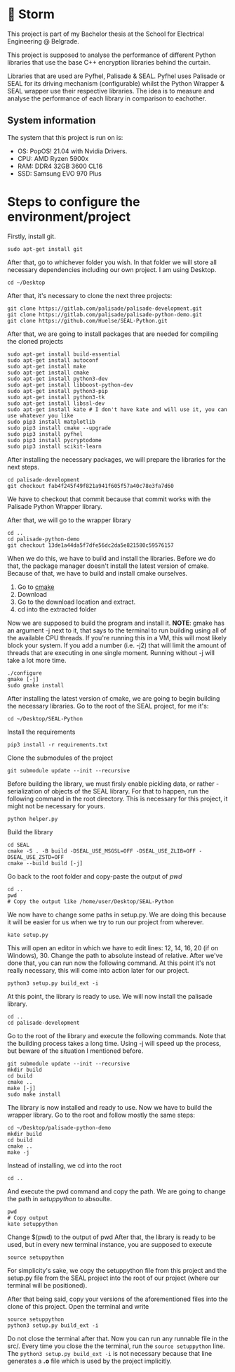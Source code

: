 # 💩 Storm
This project is part of my Bachelor thesis at the School for Electrical Engineering @ Belgrade. 

This project is supposed to analyse the performance of different Python libraries that use the base C++ encryption libraries behind the curtain. 

Libraries that are used are Pyfhel, Palisade & SEAL. Pyfhel uses Palisade or SEAL for its driving mechanism (configurable) whilst the Python Wrapper & SEAL wrapper use their respective libraries.
The idea is to measure and analyse the performance of each library in comparison to eachother.

## System information
The system that this project is run on is:
- OS: PopOS! 21.04 with Nvidia Drivers.
- CPU: AMD Ryzen 5900x
- RAM: DDR4 32GB 3600 CL16
- SSD: Samsung EVO 970 Plus 

# Steps to configure the environment/project
Firstly, install git.

    sudo apt-get install git
After that, go to whichever folder you wish. In that folder we will store all necessary dependencies including our own project. I am using Desktop.

    cd ~/Desktop
  After that, it's necessary to clone the next three projects:
  

    git clone https://gitlab.com/palisade/palisade-development.git
    git clone https://gitlab.com/palisade/palisade-python-demo.git
    git clone https://github.com/Huelse/SEAL-Python.git
After that, we are going to install packages that are needed for compiling the cloned projects

    sudo apt-get install build-essential
    sudo apt-get install autoconf
    sudo apt-get install make
    sudo apt-get install cmake
    sudo apt-get install python3-dev
    sudo apt-get install libboost-python-dev
    sudo apt-get install python3-pip
    sudo apt-get install python3-tk
    sudo apt-get install libssl-dev
    sudo apt-get install kate # I don't have kate and will use it, you can use whatever you like
    sudo pip3 install matplotlib
    sudo pip3 install cmake --upgrade
    sudo pip3 install pyfhel
    sudo pip3 install pycryptodome
    sudo pip3 install scikit-learn
   After installing the necessary packages, we will prepare the libraries for the next steps. 
   

    cd palisade-development
    git checkout fab4f245f49f821a941f605f57a40c78e3fa7d60
    
   We have to checkout that commit because that commit works with the Palisade Python Wrapper library.

After that, we will go to the wrapper library

    cd ..
    cd palisade-python-demo
    git checkout 13de1a44da5f7dfe56dc2da5e821580c59576157
When we do this, we have to build and install the libraries. Before we do that, the package manager doesn't install the latest version of cmake. Because of that, we have to build and install cmake ourselves.

 1. Go to [cmake](https://www.cmake.org/download)
 2. Download
 3. Go to the download location and extract.
 4. cd into the extracted folder

Now we are supposed to build the program and install it. **NOTE**: gmake has an argument -j next to it, that says to the terminal to run building using all of the available CPU threads. If you're running this in a VM, this will most likely block your system. If you add a number (i.e. -j2) that will limit the amount of threads that are executing in one single moment. Running without -j will take a lot more time.

    ./configure
    gmake [-j]
    sudo gmake install  
   
   After installing the latest version of cmake, we are going to begin building the necessary libraries. Go to the root of the SEAL project, for me it's:
   

    cd ~/Desktop/SEAL-Python
  Install the requirements
  

    pip3 install -r requirements.txt
   Clone the submodules of the project
   

    git submodule update --init --recursive
   
   Before building the library, we must firsly enable pickling data, or rather - serialization of objects of the SEAL library. For that to happen, run the following command in the root directory. This is necessary for this project, it might not be necessary for yours.

    python helper.py
   
   Build the library
   

    cd SEAL
    cmake -S . -B build -DSEAL_USE_MSGSL=OFF -DSEAL_USE_ZLIB=OFF -DSEAL_USE_ZSTD=OFF
    cmake --build build [-j]
   Go back to the root folder and copy-paste the output of *pwd*
   

    cd ..
    pwd
    # Copy the output like /home/user/Desktop/SEAL-Python
   We now have to change some paths in setup.py. We are doing this because it will be easier for us when we try to run our project from wherever.
   

    kate setup.py
  This will open an editor in which we have to edit lines: 12, 14, 16, 20 (if on Windows), 30. Change the path to absolute instead of relative.
  After we've done that, you can run now the following command. At this point it's not really necessary, this will come into action later for our project.
  

    python3 setup.py build_ext -i 
 At this point, the library is ready to use. We will now install the palisade library. 
 

    cd ..
    cd palisade-development

Go to the root of the library and execute the following commands. Note that the building process takes a long time. Using -j will speed up the process, but beware of the situation I mentioned before.

    git submodule update --init --recursive
    mkdir build
    cd build
    cmake ..
    make [-j]
    sudo make install
   The library is now installed and ready to use. Now we have to build the wrapper library. Go to the root and follow mostly the same steps:
   

    cd ~/Desktop/palisade-python-demo
    mkdir build
    cd build
    cmake ..
    make -j
   Instead of installing, we cd into the root
   

    cd ..
   And execute the pwd command and copy the path. We are going to change the path in *setuppython* to absoulte.
   

    pwd
    # Copy output
    kate setuppython
   Change $(pwd) to the output of pwd
   After that, the library is ready to be used, but in every new terminal instance, you are supposed to execute
   

    source setuppython
  For simplicity's sake, we copy the setuppython file from this project and the setup.py file from the SEAL project into the root of our project (where our terminal will be positioned).

After that being said, copy your versions of the aforementioned files into the clone of this project. Open the terminal and write

    source setuppython
    python3 setup.py build_ext -i
  
 Do not close the terminal after that. Now you can run any runnable file in the src/.  Every time you close the the terminal, run the `source setuppython` line. The  `python3 setup.py build_ext -i` is not necessary because that line generates a **.o** file which is used by the project implicitly.

